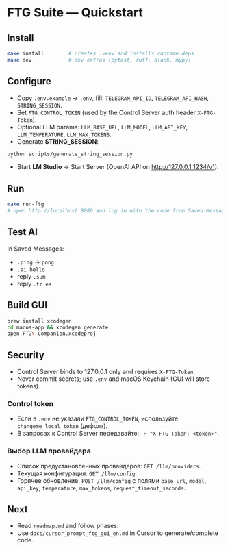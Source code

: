 # FTG Suite — Quickstart

## Install
```bash
make install        # creates .venv and installs runtime deps
make dev            # dev extras (pytest, ruff, black, mypy)
```

## Configure
- Copy `.env.example` → `.env`, fill: `TELEGRAM_API_ID`, `TELEGRAM_API_HASH`, `STRING_SESSION`.
- Set `FTG_CONTROL_TOKEN` (used by the Control Server auth header `X-FTG-Token`).
- Optional LLM params: `LLM_BASE_URL`, `LLM_MODEL`, `LLM_API_KEY`, `LLM_TEMPERATURE`, `LLM_MAX_TOKENS`.
- Generate **STRING_SESSION**:
```bash
python scripts/generate_string_session.py
```
- Start **LM Studio** → Start Server (OpenAI API on http://127.0.0.1:1234/v1).

## Run
```bash
make run-ftg
# open http://localhost:8080 and log in with the code from Saved Messages
```

## Test AI
In Saved Messages:
- `.ping` → `pong`
- `.ai hello`
- reply `.sum`
- reply `.tr es`

## Build GUI
```bash
brew install xcodegen
cd macos-app && xcodegen generate
open FTG\ Companion.xcodeproj
```

## Security
- Control Server binds to 127.0.0.1 only and requires `X-FTG-Token`.
- Never commit secrets; use `.env` and macOS Keychain (GUI will store tokens).

### Control token
- Если в `.env` не указали `FTG_CONTROL_TOKEN`, используйте `changeme_local_token` (дефолт).
- В запросах к Control Server передавайте: `-H "X-FTG-Token: <token>"`.

### Выбор LLM провайдера
- Список предустановленных провайдеров: `GET /llm/providers`.
- Текущая конфигурация: `GET /llm/config`.
- Горячее обновление: `POST /llm/config` с полями `base_url`, `model`, `api_key`, `temperature`, `max_tokens`, `request_timeout_seconds`.

## Next
- Read `roadmap.md` and follow phases.
- Use `docs/cursor_prompt_ftg_gui_en.md` in Cursor to generate/complete code.